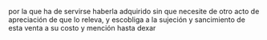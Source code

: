 por la que ha de servirse haberla adquirido sin que necesite de otro acto de apreciación de que lo releva, y escobliga a la sujeción y sancimiento de esta venta a su costo y mención hasta dexar